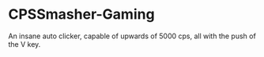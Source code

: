 # CPSSmasher-Gaming
An insane auto clicker, capable of upwards of 5000 cps, all with the push of the V key.
